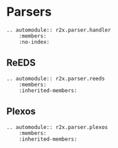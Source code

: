 # Parsers

```{eval-rst}
.. automodule:: r2x.parser.handler
    :members:
    :no-index:
```

## ReEDS
```{eval-rst}
.. automodule:: r2x.parser.reeds
    :members:
    :inherited-members:
```

## Plexos
```{eval-rst}
.. automodule:: r2x.parser.plexos
    :members:
    :inherited-members:
```
